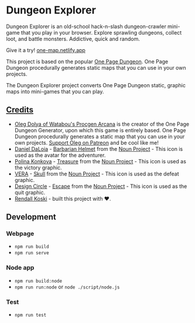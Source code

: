 # Dungeon Explorer

Dungeon Explorer is an old-school hack-n-slash dungeon-crawler mini-game that you play in your browser. Explore sprawling dungeons, collect loot, and battle monsters. Addictive, quick and random.

Give it a try! [one-map.netlify.app](https://one-map.netlify.app/)

This project is based on the popular [One Page Dungeon](https://watabou.github.io/dungeon.html). One Page Dungeon procedurally generates static maps that you can use in your own projects.

The Dungeon Explorer project converts One Page Dungeon static, graphic maps into mini-games that you can play.

## [Credits](https://one-map.netlify.app/credits.html)

- [Oleg Dolya of Watabou's Procgen Arcana](https://watabou.github.io/) is the creator of the One Page Dungeon Generator, upon which this game is entirely based. One Page Dungeon procedurally generates a static map that you can use in your own projects. [Support Oleg on Patreon](https://www.patreon.com/watawatabou/) and be cool like me!
- [Daniel DaLoia](https://thenounproject.com/daloiadan1988/) - [Barbarian Helmet](https://thenounproject.com/icon/barbarian-helmet-2855450/) from the [Noun Project](https://thenounproject.com/) - This icon is used as the avatar for the adventurer.
- [Polina Konkova](https://thenounproject.com/artchampie/) - [Treasure](https://thenounproject.com/icon/treasure-4759221/) from the [Noun Project](https://thenounproject.com/) - This icon is used as the victory graphic.
- [VERA](https://thenounproject.com/verasepti/) - [Skull](https://thenounproject.com/icon/skull-5595130/) from the [Noun Project](https://thenounproject.com/) - This icon is used as the defeat graphic.
- [Design Circle](https://thenounproject.com/designcircle41/) - [Escape](https://thenounproject.com/icon/escape-5237399/) from the [Noun Project](https://thenounproject.com/) - This icon is used as the quit graphic.
- [Rendall Koski](https://rendall.dev) - built this project with ❤️.

## Development

### Webpage

- `npm run build`
- `npm run serve`

### Node app

- `npm run build:node`
- `npm run run:node` or `node ./script/node.js`

### Test

- `npm run test`
